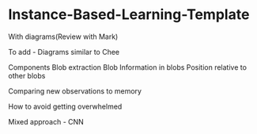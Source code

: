 # Instance-Based-Learning-Template
With diagrams(Review with Mark)


To add - Diagrams similar to Chee

Components
  Blob extraction
    Blob
      Information in blobs
         Position relative to other blobs
         
  Comparing new observations to memory 
  
How to avoid getting overwhelmed 

Mixed approach - CNN
